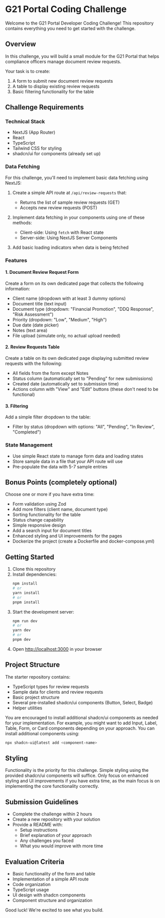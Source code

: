 # G21 Portal Coding Challenge

Welcome to the G21 Portal Developer Coding Challenge! This repository contains everything you need to get started with the challenge.

## Overview

In this challenge, you will build a small module for the G21 Portal that helps compliance officers manage document review requests.

Your task is to create:

1. A form to submit new document review requests
2. A table to display existing review requests
3. Basic filtering functionality for the table

## Challenge Requirements

### Technical Stack

- NextJS (App Router)
- React
- TypeScript
- Tailwind CSS for styling
- shadcn/ui for components (already set up)

### Data Fetching

For this challenge, you'll need to implement basic data fetching using NextJS:

1. Create a simple API route at `/api/review-requests` that:

   - Returns the list of sample review requests (GET)
   - Accepts new review requests (POST)

2. Implement data fetching in your components using one of these methods:

   - Client-side: Using `fetch` with React state
   - Server-side: Using NextJS Server Components

3. Add basic loading indicators when data is being fetched

### Features

#### 1. Document Review Request Form

Create a form on its own dedicated page that collects the following information:

- Client name (dropdown with at least 3 dummy options)
- Document title (text input)
- Document type (dropdown: "Financial Promotion", "DDQ Response", "Risk Assessment")
- Priority (dropdown: "Low", "Medium", "High")
- Due date (date picker)
- Notes (text area)
- File upload (simulate only, no actual upload needed)

#### 2. Review Requests Table

Create a table on its own dedicated page displaying submitted review requests with the following:

- All fields from the form except Notes
- Status column (automatically set to "Pending" for new submissions)
- Created date (automatically set to submission time)
- Actions column with "View" and "Edit" buttons (these don't need to be functional)

#### 3. Filtering

Add a simple filter dropdown to the table:

- Filter by status (dropdown with options: "All", "Pending", "In Review", "Completed")

### State Management

- Use simple React state to manage form data and loading states
- Store sample data in a file that your API route will use
- Pre-populate the data with 5-7 sample entries

## Bonus Points (completely optional)

Choose one or more if you have extra time:

- Form validation using Zod
- Add more filters (client name, document type)
- Sorting functionality for the table
- Status change capability
- Simple responsive design
- Add a search input for document titles
- Enhanced styling and UI improvements for the pages
- Dockerize the project (create a Dockerfile and docker-compose.yml)

## Getting Started

1. Clone this repository
2. Install dependencies:
   ```bash
   npm install
   # or
   yarn install
   # or
   pnpm install
   ```
3. Start the development server:
   ```bash
   npm run dev
   # or
   yarn dev
   # or
   pnpm dev
   ```
4. Open [http://localhost:3000](http://localhost:3000) in your browser

## Project Structure

The starter repository contains:

- TypeScript types for review requests
- Sample data for clients and review requests
- Basic project structure
- Several pre-installed shadcn/ui components (Button, Select, Badge)
- Helper utilities

You are encouraged to install additional shadcn/ui components as needed for your implementation. For example, you might want to add Input, Label, Table, Form, or Card components depending on your approach. You can install additional components using:

```bash
npx shadcn-ui@latest add <component-name>
```

## Styling

Functionality is the priority for this challenge. Simple styling using the provided shadcn/ui components will suffice. Only focus on enhanced styling and UI improvements if you have extra time, as the main focus is on implementing the core functionality correctly.

## Submission Guidelines

- Complete the challenge within 2 hours
- Create a new repository with your solution
- Provide a README with:
  - Setup instructions
  - Brief explanation of your approach
  - Any challenges you faced
  - What you would improve with more time

## Evaluation Criteria

- Basic functionality of the form and table
- Implementation of a simple API route
- Code organization
- TypeScript usage
- UI design with shadcn components
- Component structure and organization

Good luck! We're excited to see what you build.
